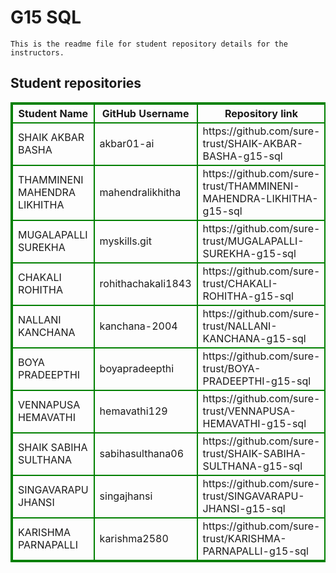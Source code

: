 # G15 SQL
    This is the readme file for student repository details for the instructors.
## Student repositories 
<table style="border : 2px solid green; width:100%;">
<tr >
<th style="border : 2px solid green;">Student Name</th>
<th style="border : 2px solid green;">GitHub Username</th>
<th style="border : 2px solid green;">Repository link</th>
</tr>
<tr style="border : 2px solid green;">
<td style="border : 2px solid green;">SHAIK AKBAR BASHA</td> 

<td style="border : 2px solid green;">akbar01-ai</td> 

<td style="border : 2px solid green;">https://github.com/sure-trust/SHAIK-AKBAR-BASHA-g15-sql</td> 
</tr>

<tr style="border : 2px solid green;">
<td style="border : 2px solid green;">THAMMINENI MAHENDRA LIKHITHA</td> 

<td style="border : 2px solid green;">mahendralikhitha</td> 

<td style="border : 2px solid green;">https://github.com/sure-trust/THAMMINENI-MAHENDRA-LIKHITHA-g15-sql</td> 
</tr>

<tr style="border : 2px solid green;">
<td style="border : 2px solid green;">MUGALAPALLI SUREKHA</td> 

<td style="border : 2px solid green;">myskills.git</td> 

<td style="border : 2px solid green;">https://github.com/sure-trust/MUGALAPALLI-SUREKHA-g15-sql</td> 
</tr>

<tr style="border : 2px solid green;">
<td style="border : 2px solid green;">CHAKALI ROHITHA</td> 

<td style="border : 2px solid green;">rohithachakali1843</td> 

<td style="border : 2px solid green;">https://github.com/sure-trust/CHAKALI-ROHITHA-g15-sql</td> 
</tr>

<tr style="border : 2px solid green;">
<td style="border : 2px solid green;">NALLANI KANCHANA</td> 

<td style="border : 2px solid green;">kanchana-2004</td> 

<td style="border : 2px solid green;">https://github.com/sure-trust/NALLANI-KANCHANA-g15-sql</td> 
</tr>

<tr style="border : 2px solid green;">
<td style="border : 2px solid green;">BOYA PRADEEPTHI</td> 

<td style="border : 2px solid green;">boyapradeepthi</td> 

<td style="border : 2px solid green;">https://github.com/sure-trust/BOYA-PRADEEPTHI-g15-sql</td> 
</tr>

<tr style="border : 2px solid green;">
<td style="border : 2px solid green;">VENNAPUSA HEMAVATHI</td> 

<td style="border : 2px solid green;">hemavathi129</td> 

<td style="border : 2px solid green;">https://github.com/sure-trust/VENNAPUSA-HEMAVATHI-g15-sql</td> 
</tr>

<tr style="border : 2px solid green;">
<td style="border : 2px solid green;">SHAIK SABIHA SULTHANA</td> 

<td style="border : 2px solid green;">sabihasulthana06</td> 

<td style="border : 2px solid green;">https://github.com/sure-trust/SHAIK-SABIHA-SULTHANA-g15-sql</td> 
</tr>

<tr style="border : 2px solid green;">
<td style="border : 2px solid green;">SINGAVARAPU JHANSI</td> 

<td style="border : 2px solid green;">singajhansi</td> 

<td style="border : 2px solid green;">https://github.com/sure-trust/SINGAVARAPU-JHANSI-g15-sql</td> 
</tr>

<tr style="border : 2px solid green;">
<td style="border : 2px solid green;">KARISHMA PARNAPALLI</td> 

<td style="border : 2px solid green;">karishma2580</td> 

<td style="border : 2px solid green;">https://github.com/sure-trust/KARISHMA-PARNAPALLI-g15-sql</td> 
</tr>
